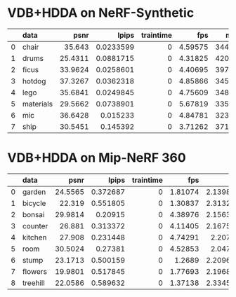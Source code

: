# VDB+HDDA on NeRF-Synthetic
|    | data      |    psnr |     lpips |   traintime |     fps |    mem |
|---:|:----------|--------:|----------:|------------:|--------:|-------:|
|  0 | chair     | 35.643  | 0.0233599 |           0 | 4.59575 | 344576 |
|  1 | drums     | 25.4311 | 0.0881715 |           0 | 4.31825 | 420256 |
|  2 | ficus     | 33.9624 | 0.0258601 |           0 | 4.40695 | 397936 |
|  3 | hotdog    | 37.3267 | 0.0362318 |           0 | 4.85866 | 345616 |
|  4 | lego      | 35.6841 | 0.0249845 |           0 | 4.75609 | 348016 |
|  5 | materials | 29.5662 | 0.0738901 |           0 | 5.67819 | 335296 |
|  6 | mic       | 36.6428 | 0.015233  |           0 | 4.84781 | 323696 |
|  7 | ship      | 30.5451 | 0.145392  |           0 | 3.71262 | 371776 |
# VDB+HDDA on Mip-NeRF 360
|    | data     |    psnr |    lpips |   traintime |     fps |         mem |
|---:|:---------|--------:|---------:|------------:|--------:|------------:|
|  0 | garden   | 24.5565 | 0.372687 |           0 | 1.81074 | 2.13982e+06 |
|  1 | bicycle  | 22.319  | 0.551805 |           0 | 1.30837 | 2.31326e+06 |
|  2 | bonsai   | 29.9814 | 0.20915  |           0 | 4.38976 | 2.15638e+06 |
|  3 | counter  | 26.881  | 0.313372 |           0 | 4.11405 | 2.16758e+06 |
|  4 | kitchen  | 27.908  | 0.231448 |           0 | 4.74291 | 2.2075e+06  |
|  5 | room     | 30.5024 | 0.27381  |           0 | 4.52853 | 2.0471e+06  |
|  6 | stump    | 23.1713 | 0.500159 |           0 | 1.2689  | 2.20966e+06 |
|  7 | flowers  | 19.9801 | 0.517845 |           0 | 1.77693 | 2.19686e+06 |
|  8 | treehill | 22.0586 | 0.589632 |           0 | 1.37138 | 2.33454e+06 |
